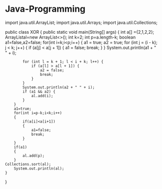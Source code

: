 # Java-Programming


import java.util.ArrayList;
import java.util.Arrays;
import java.util.Collections;

public class XOR {
    public static void main(String[] args) {
        int a[] ={2,1,2,2};
        ArrayList<Integer>al=new ArrayList<>();
        int k=2;
        int p=a.length-k;
        boolean a1=false,a2=false;
        for(int i=k;i<p;i++) {
            a1 = true;
            a2 = true;
            for (int j = (i - k); j < k; j++) {
                if (a[j] < a[j + 1]) {
                    a1 = false;
                    break;
                }
            }
            System.out.println(a1 + " " + i);

            for (int l = k + 1; l < i + k; l++) {
                if (a[l] > a[l + 1]) {
                    a2 = false;
                    break;
                }
            }
            System.out.println(a2 + " " + i);
            if (a1 && a2) {
                al.add(i);
            }
        }
        a1=true;
        for(int i=p-k;i<k;i++)
        {
            if(a[i]<a[i+1])
            {
                a1=false;
                break;
            }
        }
        if(a1)
        {
            al.add(p);
        }
    Collections.sort(al);
        System.out.println(al);
    }

}
